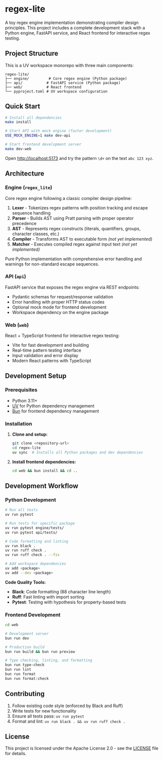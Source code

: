 # regex-lite

A toy regex engine implementation demonstrating compiler design principles. This project includes a complete development
stack with a Python engine, FastAPI service, and React frontend for interactive regex testing.

## Project Structure

This is a UV workspace monorepo with three main components:

```
regex-lite/
├── engine/         # Core regex engine (Python package)
├── api/           # FastAPI service (Python package)
├── web/           # React frontend
└── pyproject.toml # UV workspace configuration
```

## Quick Start

```bash
# Install all dependencies
make install

# Start API with mock engine (faster development)
USE_MOCK_ENGINE=1 make dev-api

# Start frontend development server
make dev-web
```

Open [http://localhost:5173](http://localhost:5173) and try the pattern `\d+` on the text `abc 123 xyz`.

## Architecture

### Engine (`regex_lite`)

Core regex engine following a classic compiler design pipeline:

1. **Lexer** - Tokenizes regex patterns with position tracking and escape sequence handling
2. **Parser** - Builds AST using Pratt parsing with proper operator precedence
3. **AST** - Represents regex constructs (literals, quantifiers, groups, character classes, etc.)
4. **Compiler** - Transforms AST to executable form *(not yet implemented)*
5. **Matcher** - Executes compiled regex against input text *(not yet implemented)*

Pure Python implementation with comprehensive error handling and warnings for non-standard escape sequences.

### API (`api`)

FastAPI service that exposes the regex engine via REST endpoints:

- Pydantic schemas for request/response validation
- Error handling with proper HTTP status codes
- Optional mock mode for frontend development
- Workspace dependency on the engine package

### Web (`web`)

React + TypeScript frontend for interactive regex testing:

- Vite for fast development and building
- Real-time pattern testing interface
- Input validation and error display
- Modern React patterns with TypeScript

## Development Setup

### Prerequisites

- Python 3.11+
- [UV](https://github.com/astral-sh/uv) for Python dependency management
- [Bun](https://bun.sh/) for frontend dependency management

### Installation

1. **Clone and setup:**
   ```bash
   git clone <repository-url>
   cd regex-lite
   uv sync  # Installs all Python packages and dev dependencies
   ```

2. **Install frontend dependencies:**
   ```bash
   cd web && bun install && cd ..
   ```

## Development Workflow

### Python Development

```bash
# Run all tests
uv run pytest

# Run tests for specific package
uv run pytest engine/tests/
uv run pytest api/tests/

# Code formatting and linting
uv run black .
uv run ruff check .
uv run ruff check . --fix

# Add workspace dependencies
uv add <package>
uv add --dev <package>
```

**Code Quality Tools:**

- **Black**: Code formatting (88 character line length)
- **Ruff**: Fast linting with import sorting
- **Pytest**: Testing with hypothesis for property-based tests

### Frontend Development

```bash
cd web

# Development server
bun run dev

# Production build
bun run build && bun run preview

# Type checking, linting, and formatting
bun run type-check
bun run lint
bun run format
bun run format:check
```

## Contributing

1. Follow existing code style (enforced by Black and Ruff)
2. Write tests for new functionality
3. Ensure all tests pass: `uv run pytest`
4. Format and lint: `uv run black . && uv run ruff check .`

## License

This project is licensed under the Apache License 2.0 - see the [LICENSE](LICENSE) file for details.
